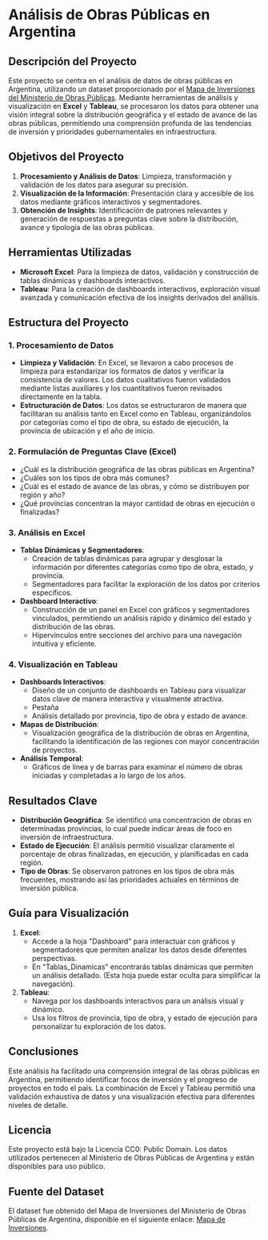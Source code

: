 # Análisis de Obras Públicas en Argentina

## Descripción del Proyecto
Este proyecto se centra en el análisis de datos de obras públicas en Argentina, utilizando un dataset proporcionado por el [Mapa de Inversiones del Ministerio de Obras Públicas](https://mapainversiones.obraspublicas.gob.ar/#OpenData). Mediante herramientas de análisis y visualización en **Excel** y **Tableau**, se procesaron los datos para obtener una visión integral sobre la distribución geográfica y el estado de avance de las obras públicas, permitiendo una comprensión profunda de las tendencias de inversión y prioridades gubernamentales en infraestructura.

## Objetivos del Proyecto
1. **Procesamiento y Análisis de Datos**: Limpieza, transformación y validación de los datos para asegurar su precisión.
2. **Visualización de la Información**: Presentación clara y accesible de los datos mediante gráficos interactivos y segmentadores.
3. **Obtención de Insights**: Identificación de patrones relevantes y generación de respuestas a preguntas clave sobre la distribución, avance y tipología de las obras públicas.

## Herramientas Utilizadas
- **Microsoft Excel**: Para la limpieza de datos, validación y construcción de tablas dinámicas y dashboards interactivos.
- **Tableau**: Para la creación de dashboards interactivos, exploración visual avanzada y comunicación efectiva de los insights derivados del análisis.

## Estructura del Proyecto

### 1. Procesamiento de Datos
   - **Limpieza y Validación**: En Excel, se llevaron a cabo procesos de limpieza para estandarizar los formatos de datos y verificar la consistencia de valores. Los datos cualitativos fueron validados mediante listas auxiliares y los cuantitativos fueron revisados directamente en la tabla.
   - **Estructuración de Datos**: Los datos se estructuraron de manera que facilitaran su análisis tanto en Excel como en Tableau, organizándolos por categorías como el tipo de obra, su estado de ejecución, la provincia de ubicación y el año de inicio.

### 2. Formulación de Preguntas Clave (Excel)
   - ¿Cuál es la distribución geográfica de las obras públicas en Argentina?
   - ¿Cuáles son los tipos de obra más comunes?
   - ¿Cuál es el estado de avance de las obras, y cómo se distribuyen por región y año?
   - ¿Qué provincias concentran la mayor cantidad de obras en ejecución o finalizadas?

### 3. Análisis en Excel
   - **Tablas Dinámicas y Segmentadores**:
      - Creación de tablas dinámicas para agrupar y desglosar la información por diferentes categorías como tipo de obra, estado, y provincia.
      - Segmentadores para facilitar la exploración de los datos por criterios específicos.
   - **Dashboard Interactivo**:
      - Construcción de un panel en Excel con gráficos y segmentadores vinculados, permitiendo un análisis rápido y dinámico del estado y distribución de las obras.
      - Hipervínculos entre secciones del archivo para una navegación intuitiva y eficiente.
   
### 4. Visualización en Tableau
   - **Dashboards Interactivos**:
      - Diseño de un conjunto de dashboards en Tableau para visualizar datos clave de manera interactiva y visualmente atractiva.
      - Pestaña 
      - Análisis detallado por provincia, tipo de obra y estado de avance.
   - **Mapas de Distribución**:
      - Visualización geográfica de la distribución de obras en Argentina, facilitando la identificación de las regiones con mayor concentración de proyectos.
   - **Análisis Temporal**:
      - Gráficos de línea y de barras para examinar el número de obras iniciadas y completadas a lo largo de los años.
   
## Resultados Clave
- **Distribución Geográfica**: Se identificó una concentración de obras en determinadas provincias, lo cual puede indicar áreas de foco en inversión de infraestructura.
- **Estado de Ejecución**: El análisis permitió visualizar claramente el porcentaje de obras finalizadas, en ejecución, y planificadas en cada región.
- **Tipo de Obras**: Se observaron patrones en los tipos de obra más frecuentes, mostrando así las prioridades actuales en términos de inversión pública.

## Guía para Visualización
1. **Excel**:
   - Accede a la hoja "Dashboard" para interactuar con gráficos y segmentadores que permiten analizar los datos desde diferentes perspectivas.
   - En "Tablas_Dinamicas" encontrarás tablas dinámicas que permiten un análisis detallado. (Esta hoja puede estar oculta para simplificar la navegación).
2. **Tableau**:
   - Navega por los dashboards interactivos para un análisis visual y dinámico.
   - Usa los filtros de provincia, tipo de obra, y estado de ejecución para personalizar tu exploración de los datos.

## Conclusiones
Este análisis ha facilitado una comprensión integral de las obras públicas en Argentina, permitiendo identificar focos de inversión y el progreso de proyectos en todo el país. La combinación de Excel y Tableau permitió una validación exhaustiva de datos y una visualización efectiva para diferentes niveles de detalle.

## Licencia
Este proyecto está bajo la Licencia CC0: Public Domain. Los datos utilizados pertenecen al Ministerio de Obras Públicas de Argentina y están disponibles para uso público.

## Fuente del Dataset
El dataset fue obtenido del Mapa de Inversiones del Ministerio de Obras Públicas de Argentina, disponible en el siguiente enlace: [Mapa de Inversiones](https://mapainversiones.obraspublicas.gob.ar/#OpenData).

